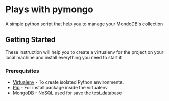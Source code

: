 # Plays with pymongo

A simple python script that help you to manage your MondoDB's collection

## Getting Started

These instruction will help you to create a virtualenv for the project on your local machine and install everything you need to start it

### Prerequisites


* [Virtualenv](https://virtualenv.pypa.io/en/stable/) - To create isolated Python environments.
* [Pip](https://pypi.python.org/pypi/pip) - For install package inside the virtualenv
* [MongoDB](https://www.mongodb.com) - NoSQL used for save the test_database
